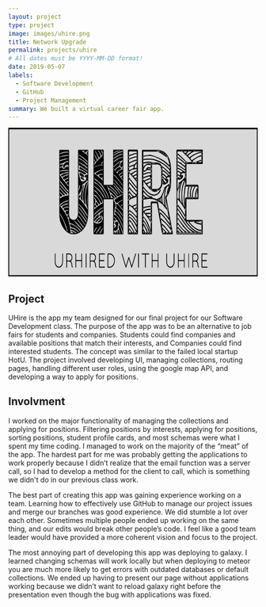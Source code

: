 ```yaml
---
layout: project
type: project
image: images/uhire.png
title: Network Upgrade
permalink: projects/uhire
# All dates must be YYYY-MM-DD format!
date: 2019-05-07
labels:
  - Software Development
  - GitHub
  - Project Management
summary: We built a virtual career fair app.
---
```


<img class="ui image" src="../images/uhire.png" width="600" height="300">

## Project

UHire is the app my team designed for our final project for our Software Development class.  The purpose of the app was to be an alternative to job fairs for students and companies.  Students could find companies and available positions that match their interests, and Companies could find interested students.  The concept was similar to the failed local startup HotU. The project involved developing UI, managing collections, routing pages, handling different user roles, using the google map API, and developing a way to apply for positions. 

## Involvment

I worked on the major functionality of managing the collections and applying for positions.  Filtering positions by interests, applying for positions, sorting positions, student profile cards, and most schemas were what I spent my time coding.  I managed to work on the majority of the “meat” of the app. The hardest part for me was probably getting the applications to work properly because I didn’t realize that the email function was a server call, so I had to develop a method for the client to call, which is something we didn't do in our previous class work.

The best part of creating this app was gaining experience working on a team.  Learning how to effectively use GitHub to manage our project issues and merge our branches was good experience.  We did stumble a lot over each other. Sometimes multiple people ended up working on the same thing, and our edits would break other people’s code.  I feel like a good team leader would have provided a more coherent vision and focus to the project.  

The most annoying part of developing this app was deploying to galaxy. I learned changing schemas will work locally but when deploying to meteor you are much more likely to get errors with outdated databases or default collections.  We ended up having to present our page without applications working because we didn’t want to reload galaxy right before the presentation even though the bug with applications was fixed.
